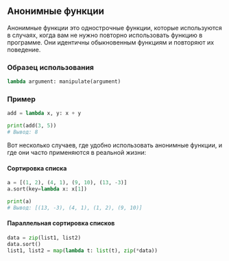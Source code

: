 ## Анонимные функции

Анонимные функции это однострочные функции, которые используются в случаях,
когда вам не нужно повторно использовать функцию в программе. Они идентичны
обыкновенным функциям и повторяют их поведение.

### Образец использования

```python
lambda argument: manipulate(argument)
```

### Пример

```python
add = lambda x, y: x + y

print(add(3, 5))
# Вывод: 8
```

Вот несколько случаев, где удобно использовать анонимные функции, и где они
часто применяются в реальной жизни:

#### Сортировка списка

```python
a = [(1, 2), (4, 1), (9, 10), (13, -3)]
a.sort(key=lambda x: x[1])

print(a)
# Вывод: [(13, -3), (4, 1), (1, 2), (9, 10)]
```

#### Параллельная сортировка списков

```python
data = zip(list1, list2)
data.sort()
list1, list2 = map(lambda t: list(t), zip(*data))
```
